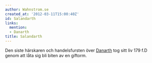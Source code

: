 ```yaml
---
author: Wahnstrom.se
created_at: '2012-03-11T15:00:40Z'
id: Salandarth
links:
  mention:
  - Danarth
title: Salandarth
---
```


Den siste härskaren och handelsfursten över [Danarth] tog sitt liv 179 f.D genom att låta sig bli
biten av en giftorm.

  [Danarth]: Danarth
